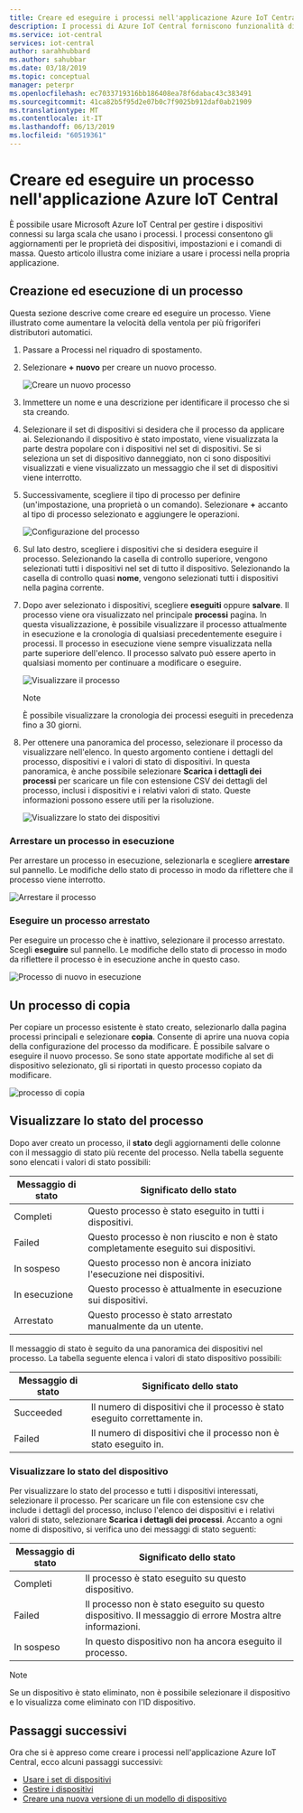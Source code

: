 ```yaml
---
title: Creare ed eseguire i processi nell'applicazione Azure IoT Central | Microsoft Docs
description: I processi di Azure IoT Central forniscono funzionalità di gestione in blocco dei dispositivi, ad esempio l'aggiornamento di una proprietà del dispositivo, l'impostazione o l'esecuzione di un comando.
ms.service: iot-central
services: iot-central
author: sarahhubbard
ms.author: sahubbar
ms.date: 03/18/2019
ms.topic: conceptual
manager: peterpr
ms.openlocfilehash: ec7033719316bb186408ea78f6dabac43c383491
ms.sourcegitcommit: 41ca82b5f95d2e07b0c7f9025b912daf0ab21909
ms.translationtype: MT
ms.contentlocale: it-IT
ms.lasthandoff: 06/13/2019
ms.locfileid: "60519361"
---
```

# <a name="create-and-run-a-job-in-your-azure-iot-central-application"></a>Creare ed eseguire un processo nell'applicazione Azure IoT Central

È possibile usare Microsoft Azure IoT Central per gestire i dispositivi connessi su larga scala che usano i processi. I processi consentono gli aggiornamenti per le proprietà dei dispositivi, impostazioni e i comandi di massa. Questo articolo illustra come iniziare a usare i processi nella propria applicazione.

## <a name="create-and-run-a-job"></a>Creazione ed esecuzione di un processo

Questa sezione descrive come creare ed eseguire un processo. Viene illustrato come aumentare la velocità della ventola per più frigoriferi distributori automatici.

1. Passare a Processi nel riquadro di spostamento.

1. Selezionare **+ nuovo** per creare un nuovo processo.

    ![Creare un nuovo processo](./media/howto-run-a-job/createnewjob.png)

1. Immettere un nome e una descrizione per identificare il processo che si sta creando.

1. Selezionare il set di dispositivi si desidera che il processo da applicare ai. Selezionando il dispositivo è stato impostato, viene visualizzata la parte destra popolare con i dispositivi nel set di dispositivi. Se si seleziona un set di dispositivo danneggiato, non ci sono dispositivi visualizzati e viene visualizzato un messaggio che il set di dispositivi viene interrotto.

1. Successivamente, scegliere il tipo di processo per definire (un'impostazione, una proprietà o un comando). Selezionare **+** accanto al tipo di processo selezionato e aggiungere le operazioni.

    ![Configurazione del processo](./media/howto-run-a-job/configurejob.png)

1. Sul lato destro, scegliere i dispositivi che si desidera eseguire il processo. Selezionando la casella di controllo superiore, vengono selezionati tutti i dispositivi nel set di tutto il dispositivo. Selezionando la casella di controllo quasi **nome**, vengono selezionati tutti i dispositivi nella pagina corrente.

1. Dopo aver selezionato i dispositivi, scegliere **eseguiti** oppure **salvare**. Il processo viene ora visualizzato nel principale **processi** pagina. In questa visualizzazione, è possibile visualizzare il processo attualmente in esecuzione e la cronologia di qualsiasi precedentemente eseguire i processi. Il processo in esecuzione viene sempre visualizzata nella parte superiore dell'elenco. Il processo salvato può essere aperto in qualsiasi momento per continuare a modificare o eseguire.

    ![Visualizzare il processo](./media/howto-run-a-job/viewjob.png)

    > [!NOTE]
    > È possibile visualizzare la cronologia dei processi eseguiti in precedenza fino a 30 giorni.

1. Per ottenere una panoramica del processo, selezionare il processo da visualizzare nell'elenco. In questo argomento contiene i dettagli del processo, dispositivi e i valori di stato di dispositivi. In questa panoramica, è anche possibile selezionare **Scarica i dettagli dei processi** per scaricare un file con estensione CSV dei dettagli del processo, inclusi i dispositivi e i relativi valori di stato. Queste informazioni possono essere utili per la risoluzione.

    ![Visualizzare lo stato dei dispositivi](./media/howto-run-a-job/downloaddetails.png)

### <a name="stop-a-running-job"></a>Arrestare un processo in esecuzione

Per arrestare un processo in esecuzione, selezionarla e scegliere **arrestare** sul pannello. Le modifiche dello stato di processo in modo da riflettere che il processo viene interrotto.

   ![Arrestare il processo](./media/howto-run-a-job/stopjob.png)

### <a name="run-a-stopped-job"></a>Eseguire un processo arrestato

Per eseguire un processo che è inattivo, selezionare il processo arrestato. Scegli **eseguire** sul pannello. Le modifiche dello stato di processo in modo da riflettere il processo è in esecuzione anche in questo caso.

   ![Processo di nuovo in esecuzione](./media/howto-run-a-job/resumejob.png)

## <a name="copy-a-job"></a>Un processo di copia

Per copiare un processo esistente è stato creato, selezionarlo dalla pagina processi principali e selezionare **copia**. Consente di aprire una nuova copia della configurazione del processo da modificare. È possibile salvare o eseguire il nuovo processo. Se sono state apportate modifiche al set di dispositivo selezionato, gli si riportati in questo processo copiato da modificare.

   ![processo di copia](./media/howto-run-a-job/copyjob.png)

## <a name="view-the-job-status"></a>Visualizzare lo stato del processo

Dopo aver creato un processo, il **stato** degli aggiornamenti delle colonne con il messaggio di stato più recente del processo. Nella tabella seguente sono elencati i valori di stato possibili:

| Messaggio di stato       | Significato dello stato                                          |
| -------------------- | ------------------------------------------------------- |
| Completi            | Questo processo è stato eseguito in tutti i dispositivi.              |
| Failed               | Questo processo è non riuscito e non è stato completamente eseguito sui dispositivi.  |
| In sospeso              | Questo processo non è ancora iniziato l'esecuzione nei dispositivi.         |
| In esecuzione              | Questo processo è attualmente in esecuzione sui dispositivi.             |
| Arrestato              | Questo processo è stato arrestato manualmente da un utente.           |

Il messaggio di stato è seguito da una panoramica dei dispositivi nel processo. La tabella seguente elenca i valori di stato dispositivo possibili:

| Messaggio di stato       | Significato dello stato                                                     |
| -------------------- | ------------------------------------------------------------------ |
| Succeeded            | Il numero di dispositivi che il processo è stato eseguito correttamente in.       |
| Failed               | Il numero di dispositivi che il processo non è stato eseguito in.       |

### <a name="view-the-device-status"></a>Visualizzare lo stato del dispositivo

Per visualizzare lo stato del processo e tutti i dispositivi interessati, selezionare il processo. Per scaricare un file con estensione csv che include i dettagli del processo, incluso l'elenco dei dispositivi e i relativi valori di stato, selezionare **Scarica i dettagli dei processi**. Accanto a ogni nome di dispositivo, si verifica uno dei messaggi di stato seguenti:

| Messaggio di stato       | Significato dello stato                                                                |
| -------------------- | ----------------------------------------------------------------------------- |
| Completi            | Il processo è stato eseguito su questo dispositivo.                                     |
| Failed               | Il processo non è stato eseguito su questo dispositivo. Il messaggio di errore Mostra altre informazioni.  |
| In sospeso              | In questo dispositivo non ha ancora eseguito il processo.                                   |

> [!NOTE]
> Se un dispositivo è stato eliminato, non è possibile selezionare il dispositivo e lo visualizza come eliminato con l'ID dispositivo.

## <a name="next-steps"></a>Passaggi successivi

Ora che si è appreso come creare i processi nell'applicazione Azure IoT Central, ecco alcuni passaggi successivi:

- [Usare i set di dispositivi](howto-use-device-sets.md)
- [Gestire i dispositivi](howto-manage-devices.md)
- [Creare una nuova versione di un modello di dispositivo](howto-version-devicetemplate.md)
